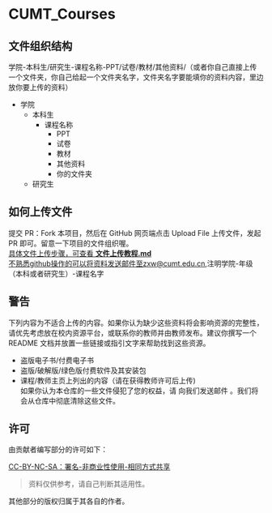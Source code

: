# CUMT_Courses
## 文件组织结构
学院-本科生/研究生-课程名称-PPT/试卷/教材/其他资料/（或者你自己直接上传一个文件夹，你自己给起一个文件夹名字，文件夹名字要能填你的资料内容，里边放你要上传的资料）
+ 学院
  + 本科生
    + 课程名称
      + PPT
      + 试卷
      + 教材
      + 其他资料
      + 你的文件夹
  + 研究生
## 如何上传文件
  提交 PR：Fork 本项目，然后在 GitHub 网页端点击 Upload File 上传文件，发起 PR 即可。留意一下项目的文件组织喔。  
  [具体文件上传步骤，可查看 **文件上传教程.md**](https://github.com/Cherub1Zhuang/CUMT_Courses/blob/main/%E6%96%87%E4%BB%B6%E4%B8%8A%E4%BC%A0%E6%95%99%E7%A8%8B.md)   
  不熟悉github操作的可以将资料发送邮件至zxw@cumt.edu.cn,注明学院-年级（本科或者研究生）-课程名字
## 警告
下列内容为不适合上传的内容。如果你认为缺少这些资料将会影响资源的完整性，请优先考虑放在校内资源平台，或联系你的教师并由教师发布。建议你撰写一个 README 文档并放置一些链接或指引文字来帮助找到这些资源。

+ 盗版电子书/付费电子书
+ 盗版/破解版/绿色版付费软件及其安装包
+ 课程/教师主页上列出的内容（请在获得教师许可后上传)  
如果你认为本仓库的一些文件侵犯了您的权益，请 向我们发送邮件 。我们将会从仓库中彻底清除这些文件。
## 许可
由贡献者编写部分的许可如下：

[CC-BY-NC-SA：署名-非商业性使用-相同方式共享](https://creativecommons.org/licenses/by-nc-sa/4.0/deed.zh)

> 资料仅供参考，请自己判断其适用性。

其他部分的版权归属于其各自的作者。
